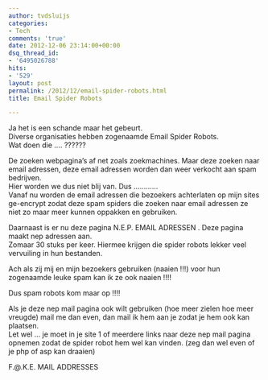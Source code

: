 ```yaml
---
author: tvdsluijs
categories:
- Tech
comments: 'true'
date: 2012-12-06 23:14:00+00:00
dsq_thread_id:
- '6495026788'
hits:
- '529'
layout: post
permalink: /2012/12/email-spider-robots.html
title: Email Spider Robots

---
```

Ja het is een schande maar het gebeurt.  
Diverse organisaties hebben zogenaamde Email Spider Robots.  
Wat doen die …. ??????

De zoeken webpagina’s af net zoals zoekmachines. Maar deze zoeken naar email adressen, deze email adressen worden dan weer verkocht aan spam bedrijven.  
Hier worden we dus niet blij van. Dus …………  
Vanaf nu worden de email adressen die bezoekers achterlaten op mijn sites ge-encrypt zodat deze spam spiders die zoeken naar email adressen ze niet zo maar meer kunnen oppakken en gebruiken.

Daarnaast is er nu deze pagina N.E.P. EMAIL ADRESSEN . Deze pagina maakt nep adressen aan.  
Zomaar 30 stuks per keer. Hiermee krijgen die spider robots lekker veel vervuiling in hun bestanden.

Ach als zij mij en mijn bezoekers gebruiken (naaien !!!) voor hun zogenaamde leuke spam kan ik ze ook naaien !!!!

Dus spam robots kom maar op !!!!

Als je deze nep mail pagina ook wilt gebruiken (hoe meer zielen hoe meer vreugde) mail me dan even, dan mail ik hem aan je zodat je hem ook kan plaatsen.  
Let wel … je moet in je site 1 of meerdere links naar deze nep mail pagina opnemen zodat de spider robot hem wel kan vinden. (zeg dan wel even of je php of asp kan draaien)

F.@.K.E. MAIL ADDRESSES